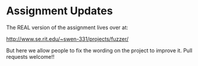 # Assignment Updates

The REAL version of the assignment lives over at:

http://www.se.rit.edu/~swen-331/projects/fuzzer/

But here we allow people to fix the wording on the project to improve it. Pull requests welcome!!
